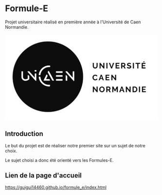 # Formule-E

Projet universitaire réalisé en première année à l'Université de Caen Normandie.

![](logo-UNICAEN.jpg)

## Introduction
Le but du projet est de réaliser notre premier site sur un sujet de notre choix.

Le sujet choisi a donc été orienté vers les Formules-E.

## Lien de la page d'accueil
https://guigui14460.github.io/formule_e/index.html
